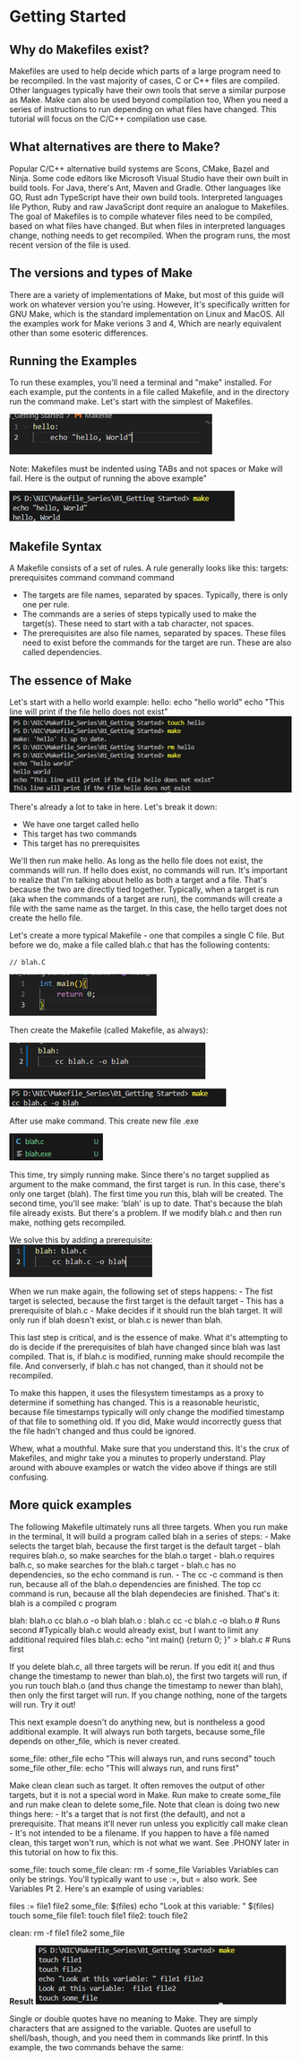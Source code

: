 # Getting Started

## Why do Makefiles exist?
Makefiles are used to help decide which parts of a large program need to be recompiled. In the vast majority of cases, C or C++ files are compiled. Other languages typically have their own tools that serve a similar purpose as Make. Make can also be used beyond compilation too, When you need a series of instructions to run depending on what files have changed. This tutorial will focus on the C/C++ compilation use case.

## What alternatives are there to Make?
Popular C/C++ alternative build systems are Scons, CMake, Bazel and Ninja. Some code editors like Microsoft Visual Studio have their own built in build tools. For Java, there's Ant, Maven and Gradle. Other languages like GO, Rust adn TypeScript have their own build tools.
Interpreted languages lile Python, Ruby and raw JavaScript dont require an analogue to Makefiles. The goal of Makefiles is to compile whatever files need to be compiled, based on what files have changed. But when files in interpreted languages change, nothing needs to get recompiled. When the program runs, the most recent version of the file is used.

## The versions and types of Make
There are a variety of implementations of Make, but most of this guide will work on whatever version you're using. However, It's specifically written for GNU Make, which is the standard implementation on Linux and MacOS. All the examples work for Make verions 3 and 4, Which are nearly equivalent other than some esoteric differences.

## Running the Examples 
To run these examples, you'll need a terminal and "make" installed. For each example, put the contents in a file called Makefile, and in the directory run the command make. Let's start with the simplest of Makefiles.

![alt text](image.png)

Note: Makefiles must be indented using TABs and not spaces or Make will fail.
Here is the output of running the above example"

![alt text](image-1.png)

## Makefile Syntax
A Makefile consists of a set of rules. A rule generally looks like this:
    targets: prerequisites
        command
        command
        command
- The targets are file names, separated by spaces. Typically, there is only one per rule.
- The commands are a series of steps typically used to make the target(s). These need to start with a tab character, not spaces.
- The prerequisites are also file names, separated by spaces. These files need to exist before the commands for the target are run. These are also called dependencies.

## The essence of Make
Let's start with a hello world example:
    hello:
        echo "hello world"
        echo "This line will print if the file hello does not exist"
![alt text](image-2.png)

There's already a lot to take in here. Let's break it down:
- We have one target called hello
- This target has two commands
- This target has no prerequisites

We'll then run make hello. As long as the hello file does not exist, the commands will run. If hello does exist, no commands will run.
It's important to realize that I'm talking about hello as both a target and a file. That's because the two are directly tied together.
Typically, when a target is run (aka when the commands of a target are run), the commands will create a file with the same name as the target. In this case, the hello target does not create the hello file.

Let's create a more typical Makefile - one that compiles a single C file. But before we do, make a file called blah.c that has the following contents:

    // blah.C   
![alt text](image-4.png)

Then create the Makefile (called Makefile, as always):

![alt text](image-3.png)

![alt text](image-5.png)

After use make command. This create new file .exe

![alt text](image-6.png)

This time, try simply running make. Since there's no target supplied as argument to the make command, the first target is run. In this case, there's only one target (blah). The first time you run this, blah will be created. The second time, you'll see make: 'blah' is up to date. That's because the blah file already exists. But there's a problem. If we modify blah.c and then run make, nothing gets recompiled.

We solve this by adding a prerequisite:
![alt text](image-7.png)

When we run make again, the following set of steps happens:
    - The fist target is selected, because the first target is the default target
    - This has a prerequisite of blah.c
    - Make decides if it should run the blah target. It will only run if blah doesn't exist, or blah.c is newer than blah.

This last step is critical, and is the essence of make. What it's attempting to do is decide if the prerequisites of blah have changed since blah was last compiled. That is, if blah.c is modified, running make should recompile the file. And converserly, if blah.c has not changed, than it should not be recompiled.

To make this happen, it uses the filesystem timestamps as a proxy to determine if something has changed. This is a reasonable heuristic, because file timestamps typically will only change the modified timestamp of that file to something old. If you did, Make would incorrectly guess that the file hadn't changed and thus could be ignored.

Whew, what a mouthful. Make sure that you understand this. It's the crux of Makefiles, and mighr take you a minutes to properly understand. Play around with abouve examples or watch the video above if things are still confusing.

## More quick examples
The following Makefile ultimately runs all three targets. When you run make in the terminal, It will build a program called blah in a series of steps:
    - Make selects the target blah, because the first target is the default target
    - blah requires blah.o, so make searches for the blah.o target
    - blah.o requires balh.c, so make searches for the blah.c target
    - blah.c has no dependencies, so the echo command is run.
    - The cc -c command is then run, because all of the blah.o dependencies are finished.
    The top cc command is run, because all the blah dependecies are finished.
    That's it: blah is a compiled c program

blah: blah.o
    cc blah.o -o blah
blah.o : blah.c
    cc -c blah.c -o blah.o # Runs second
    #Typically blah.c would already exist, but I want to limit any additional required files
blah.c:
    echo "int main() {return 0; }" > blah.c # Runs first

If you delete blah.c, all three targets will be rerun. If you edit it( and thus change the timestamp to newer than blah.o), the first two targets will run, if you run touch blah.o (and thus change the timestamp to newer than blah), then only the first target will run. If you change nothing, none of the targets will run. Try it out!

This next example doesn't do anything new, but is nontheless a good additional example. It will always run both targets, because some_file depends on other_file, which is never created.

some_file: other_file
    echo "This will always run, and runs second"
    touch some_file
other_file:
    echo "This will always run, and runs first"

Make clean
    clean such as target. It often removes the output of other targets, but it is not a special word in Make. Run make to create some_file and run make clean to delete some_file.
Note that clean is doing two new things here:
    - It's a target that is not first (the default), and not a prerequisite. That means it'll never run unless you explicitly call make clean
    - It's not intended to be a filename. If you happen to have a file named clean, this target won't run, which is not what we want. See .PHONY later in this tutorial on how to fix this.

some_file:
    touch some_file
clean:
    rm -f some_file
Variables
Variables can only be strings. You'll typically want to use :=, but = also work. See Variables Pt 2.
Here's an example of using variables:

files := file1 file2
some_file: $(files)
    echo "Look at this variable:  " $(files)
    touch some_file
file1:
    touch file1
file2:
    touch file2

clean:
    rm -f file1 file2 some_file

**Result**
![alt text](image-8.png)

Single or double quotes have no meaning to Make. They are simply characters that are assigned to the variable. Quotes are usefull to shell/bash, though, and you need them in commands like printf. In this example, the two commands behave the same:
